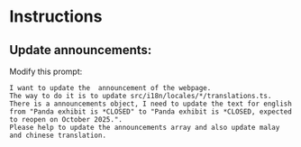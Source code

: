 # Instructions

## Update announcements:

Modify this prompt:

```There is an update that the zoo will be re-opening the panda exhibit. 
I want to update the  announcement of the webpage. 
The way to do it is to update src/i18n/locales/*/translations.ts.
There is a announcements object, I need to update the text for english from "Panda exhibit is *CLOSED" to "Panda exhibit is *CLOSED, expected to reopen on October 2025.". 
Please help to update the announcements array and also update malay and chinese translation.
```